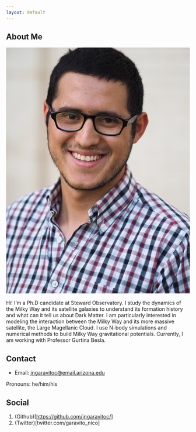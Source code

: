 ```yaml
---
layout: default
---
```


## About Me

<img class="profile-picture" src="ng.jpg">


Hi! I’m a Ph.D candidate at Steward Observatory. I study the dynamics of the
Milky Way and its satellite galaxies to understand its formation history and
what can it tell us about Dark Matter. I am particularly interested in modeling
the interaction between the Milky Way and its more massive satellite, the Large
Magellanic Cloud. I use N-body simulations and numerical methods to build Milky
Way gravitational potentials. Currently, I am working with Professor Gurtina
Besla.

## Contact

 - Email: jngaravitoc@email.arizona.edu

Pronouns: he/him/his

## Social

1. (Github)[https://github.com/jngaravitoc/]
2. (Twitter)[twitter.com/garavito_nico]
